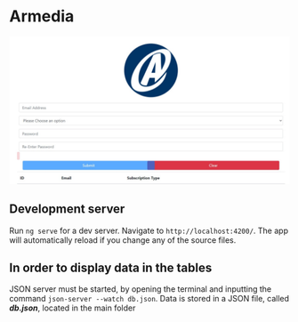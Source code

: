 # Armedia

![sc1](https://github.com/SebaSCF/Armedia/blob/master/Screenshots/Armedia.jpg)

## Development server

Run `ng serve` for a dev server. Navigate to `http://localhost:4200/`. The app will automatically reload if you change any of the source files.


## In order to display data in the tables
JSON server must be started, by opening the terminal and inputting the command ``` json-server --watch db.json ```.
Data is stored in a JSON file, called ***db.json***, located in the main folder
